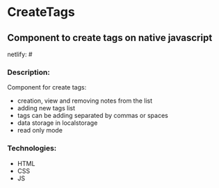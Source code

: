 # CreateTags
## Component to create tags on native javascript

netlify: #

### Description:

Component for create tags:
+ creation, view and removing notes from the list
+ adding new tags list
+ tags can be adding separated by commas or spaces
+ data storage in localstorage
+ read only mode

### Technologies:

+ HTML
+ CSS
+ JS
